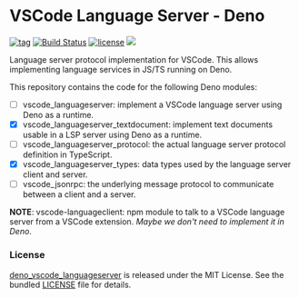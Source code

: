 # VSCode Language Server - Deno

[![tag](https://img.shields.io/github/release/denodev/deno_vscode_languageserver)](https://github.com/denodev/deno_vscode_languageserver/releases)
[![Build Status](https://github.com/denodev/deno_vscode_languageserver/workflows/ci/badge.svg?branch=master)](https://github.com/denodev/deno_vscode_languageserver/actions)
[![license](https://img.shields.io/github/license/denodev/deno_vscode_languageserver)](https://github.com/denodev/deno_vscode_languageserver/blob/master/LICENSE)
[![](https://img.shields.io/badge/deno-v0.41.0-green.svg)](https://github.com/denoland/deno)

Language server protocol implementation for VSCode. This allows implementing language services in JS/TS running on Deno.

This repository contains the code for the following Deno modules:

- [ ] vscode_languageserver: implement a VSCode language server using Deno as a runtime.
- [x] vscode_languageserver_textdocument: implement text documents usable in a LSP server using Deno as a runtime.
- [ ] vscode_languageserver_protocol: the actual language server protocol definition in TypeScript.
- [x] vscode_languageserver_types: data types used by the language server client and server.
- [ ] vscode_jsonrpc: the underlying message protocol to communicate between a client and a server.

**NOTE**: vscode-languageclient: npm module to talk to a VSCode language server from a VSCode extension. _Maybe we don't need to implement it in Deno_.

### License

[deno_vscode_languageserver](https://github.com/denodev/deno_vscode_languageserver) is released under the MIT License. See the bundled [LICENSE](./LICENSE) file for details.
